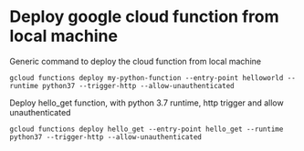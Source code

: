 # Deploy google cloud function from local machine

Generic command to deploy the cloud function from local machine
```
gcloud functions deploy my-python-function --entry-point helloworld --runtime python37 --trigger-http --allow-unauthenticated
```

Deploy hello_get function, with python 3.7 runtime, http trigger and allow unauthenticated
```
gcloud functions deploy hello_get --entry-point hello_get --runtime python37 --trigger-http --allow-unauthenticated
```